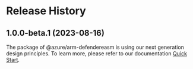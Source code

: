 # Release History
    
## 1.0.0-beta.1 (2023-08-16)

The package of @azure/arm-defendereasm is using our next generation design principles. To learn more, please refer to our documentation [Quick Start](https://aka.ms/js-track2-quickstart).
